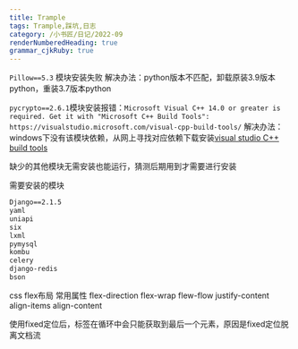 ```yaml
---
title: Trample
tags: Trample,踩坑,日志
category: /小书匠/日记/2022-09
renderNumberedHeading: true
grammar_cjkRuby: true
---
```

`Pillow==5.3` 模块安装失败
解决办法：python版本不匹配，卸载原装3.9版本python，重装3.7版本python

`pycrypto==2.6.1`模块安装报错：`Microsoft Visual C++ 14.0 or greater is required. Get it with "Microsoft C++ Build Tools": https://visualstudio.microsoft.com/visual-cpp-build-tools/`
解决办法：windows下没有该模块依赖，从网上寻找对应依赖下载安装[visual studio C++ build tools](https://pan.baidu.com/s/1GrzxqB8zdXbN9OhSTQIqFA?pwd=xwuw)

缺少的其他模块无需安装也能运行，猜测后期用到才需要进行安装

需要安装的模块

``` txt
Django==2.1.5
yaml
uniapi
six
lxml
pymysql
kombu
celery
django-redis
bson

```


css flex布局
常用属性
flex-direction
flex-wrap
flew-flow
justify-content
align-items
align-content

使用fixed定位后，标签在循环中会只能获取到最后一个元素，原因是fixed定位脱离文档流